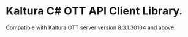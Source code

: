 # Kaltura C# OTT API Client Library.
Compatible with Kaltura OTT server version 8.3.1.30104 and above.
